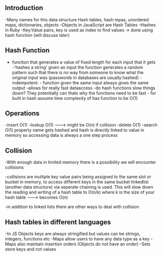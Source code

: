 ## Introduction
-Many names for this data structure Hash tables, hash mpas, unordered maps, dictionaries, objects
-Objects in JavaScript are Hash Tables
-Hashes in Ruby
-Key:Value pairs, key is used as index to find values -> done using hash function (will discuss later) 

## Hash Function
- function that generates a value of fixed length for each input that it gets
-'hashes a string' given an input the function generates a random pattern such that there is no way from someone to know what the original input was (passwords in databases are usually hashed)
-indempotent: - function given the same input always gives the same output
-allows for really fast dataaccess
-do hash functions slow things down? They potentially can thats why the functions need to be fast - for built in hash assume time complexity of has function to be O(1)

## Operations
-insert O(1)
-lookup O(1) ---> might be O(n) if collision
-delete O(1)
-search O(1)
property name gets hashed and hash is directly linked to value in memory so accessing data is always a one step process

## Collision
-With enough data in limited memory there is a possibility we will encounter collisions

-collisions are multiple key value pairs being assigned to the same slot or bucket in memory, to access different keys in the same bucket linkedlist (another data structure) via seperate chaining is used. This will slow down the reading and writing of a hash table to O(n/k) where k is the size of your hash table ---> becomes O(n)

-in addition to linked lists there are other ways to deal with collision

## Hash tables in different languages

-In JS Objects keys are always stringified but values can be strings, integers, functions etc
-Maps allow users to have any data type as a key
-Maps also maintain insertion orders (Objects do not have an order)
-Sets store keys and not values
